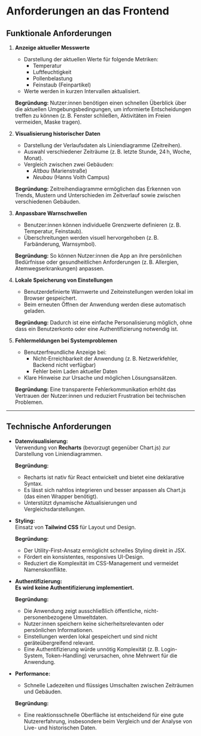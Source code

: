 # Anforderungen an das Frontend

## Funktionale Anforderungen

1. **Anzeige aktueller Messwerte**
   - Darstellung der aktuellen Werte für folgende Metriken:
     - Temperatur  
     - Luftfeuchtigkeit  
     - Pollenbelastung  
     - Feinstaub (Feinpartikel)
   - Werte werden in kurzen Intervallen aktualisiert.

   **Begründung:** Nutzer:innen benötigen einen schnellen Überblick über die aktuellen Umgebungsbedingungen, um informierte Entscheidungen treffen zu können (z. B. Fenster schließen, Aktivitäten im Freien vermeiden, Maske tragen).

2. **Visualisierung historischer Daten**
   - Darstellung der Verlaufsdaten als Liniendiagramme (Zeitreihen).
   - Auswahl verschiedener Zeiträume (z. B. letzte Stunde, 24 h, Woche, Monat).
   - Vergleich zwischen zwei Gebäuden:
     - *Altbau* (Marienstraße)
     - *Neubau* (Hanns Voith Campus)

   **Begründung:** Zeitreihendiagramme ermöglichen das Erkennen von Trends, Mustern und Unterschieden im Zeitverlauf sowie zwischen verschiedenen Gebäuden.

3. **Anpassbare Warnschwellen**
   - Benutzer:innen können individuelle Grenzwerte definieren (z. B. Temperatur, Feinstaub).
   - Überschreitungen werden visuell hervorgehoben (z. B. Farbänderung, Warnsymbol).

   **Begründung:** So können Nutzer:innen die App an ihre persönlichen Bedürfnisse oder gesundheitlichen Anforderungen (z. B. Allergien, Atemwegserkrankungen) anpassen.

4. **Lokale Speicherung von Einstellungen**
   - Benutzerdefinierte Warnwerte und Zeiteinstellungen werden lokal im Browser gespeichert.
   - Beim erneuten Öffnen der Anwendung werden diese automatisch geladen.

   **Begründung:** Dadurch ist eine einfache Personalisierung möglich, ohne dass ein Benutzerkonto oder eine Authentifizierung notwendig ist.

5. **Fehlermeldungen bei Systemproblemen**
   - Benutzerfreundliche Anzeige bei:
     - Nicht-Erreichbarkeit der Anwendung (z. B. Netzwerkfehler, Backend nicht verfügbar)
     - Fehler beim Laden aktueller Daten
   - Klare Hinweise zur Ursache und möglichen Lösungsansätzen.

   **Begründung:** Eine transparente Fehlerkommunikation erhöht das Vertrauen der Nutzer:innen und reduziert Frustration bei technischen Problemen.

---

## Technische Anforderungen

- **Datenvisualisierung:**  
  Verwendung von **Recharts** (bevorzugt gegenüber Chart.js) zur Darstellung von Liniendiagrammen.

  **Begründung:**
  - Recharts ist nativ für React entwickelt und bietet eine deklarative Syntax.
  - Es lässt sich nahtlos integrieren und besser anpassen als Chart.js (das einen Wrapper benötigt).
  - Unterstützt dynamische Aktualisierungen und Vergleichsdarstellungen.

- **Styling:**  
  Einsatz von **Tailwind CSS** für Layout und Design.

  **Begründung:**
  - Der Utility-First-Ansatz ermöglicht schnelles Styling direkt in JSX.
  - Fördert ein konsistentes, responsives UI-Design.
  - Reduziert die Komplexität im CSS-Management und vermeidet Namenskonflikte.

- **Authentifizierung:**  
  **Es wird keine Authentifizierung implementiert.**

  **Begründung:**
  - Die Anwendung zeigt ausschließlich öffentliche, nicht-personenbezogene Umweltdaten.
  - Nutzer:innen speichern keine sicherheitsrelevanten oder persönlichen Informationen.
  - Einstellungen werden lokal gespeichert und sind nicht geräteübergreifend relevant.
  - Eine Authentifizierung würde unnötig Komplexität (z. B. Login-System, Token-Handling) verursachen, ohne Mehrwert für die Anwendung.

- **Performance:**
  - Schnelle Ladezeiten und flüssiges Umschalten zwischen Zeiträumen und Gebäuden.

  **Begründung:**
  - Eine reaktionsschnelle Oberfläche ist entscheidend für eine gute Nutzererfahrung, insbesondere beim Vergleich und der Analyse von Live- und historischen Daten.

